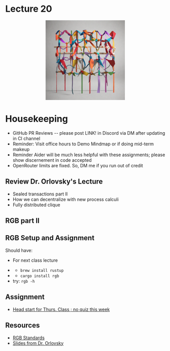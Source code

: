 # Lecture 20

<div align="center">
  <img src="./tying_together.png" width="250" height="250" />
</div>

# Housekeeping

- GitHub PR Reviews -- please post LINK! in Discord via DM after updating in CI channel
- Reminder: Visit office hours to Demo Mindmap  or if doing mid-term makeup
- Reminder Aider will be much less helpful with these assignments; please show discernement in code accepted
- OpenRouter limits are fixed. So, DM me if you run out of credit

## Review Dr. Orlovsky's Lecture

- Sealed transactions part II
- How we can decentralize with new process calculi
- Fully distributed clique

## RGB part II


## RGB Setup and Assignment

Should have:
* For next class lecture
- * `brew install rustup`
- * `cargo install rgb`
- try: `rgb -h`

## Assignment

- [Head start for Thurs. Class ; no quiz this week](../assignments/31_Oct_2023.md)

## Resources

* [RGB Standards](https://github.com/rgb-org) 
* [Slides from Dr. Orlovsky](../docs/RGB_Lecture.pdf) 